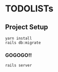 # TODOLISTs

## Project Setup
```
yarn install
rails db:migrate
```

### GOGOGO!!
```
rails server
```
